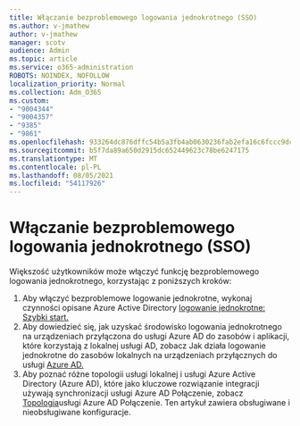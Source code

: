 ```yaml
---
title: Włączanie bezproblemowego logowania jednokrotnego (SSO)
ms.author: v-jmathew
author: v-jmathew
manager: scotv
audience: Admin
ms.topic: article
ms.service: o365-administration
ROBOTS: NOINDEX, NOFOLLOW
localization_priority: Normal
ms.collection: Adm_O365
ms.custom:
- "9004344"
- "9004357"
- "9385"
- "9861"
ms.openlocfilehash: 933264dc876dffc54b5a3fb4ab0630236fab2efa16c6fccc9dc31716cf366129
ms.sourcegitcommit: b5f7da89a650d2915dc652449623c78be6247175
ms.translationtype: MT
ms.contentlocale: pl-PL
ms.lasthandoff: 08/05/2021
ms.locfileid: "54117926"
---
```

# <a name="enable-seamless-single-sign-on-sso"></a>Włączanie bezproblemowego logowania jednokrotnego (SSO)

Większość użytkowników może włączyć funkcję bezproblemowego logowania jednokrotnego, korzystając z poniższych kroków:

1. Aby włączyć bezproblemowe logowanie jednokrotne, wykonaj czynności opisane Azure Active Directory [logowanie jednokrotne: Szybki start.](https://docs.microsoft.com/azure/active-directory/hybrid/how-to-connect-sso-quick-start)
2. Aby dowiedzieć się, jak uzyskać środowisko logowania jednokrotnego na urządzeniach przyłączona do usługi Azure AD do zasobów i aplikacji, które korzystają z lokalnej usługi AD, zobacz Jak działa logowanie jednokrotne do zasobów lokalnych na urządzeniach przyłącznych do usługi [Azure AD.](https://docs.microsoft.com/azure/active-directory/devices/azuread-join-sso)
3. Aby poznać różne topologii usługi lokalnej i usługi Azure Active Directory (Azure AD), które jako kluczowe rozwiązanie integracji używają synchronizacji usługi Azure AD Połączenie, zobacz [Topologia](https://docs.microsoft.com/azure/active-directory/hybrid/plan-connect-topologies)usługi Azure AD Połączenie. Ten artykuł zawiera obsługiwane i nieobsługiwane konfiguracje.
